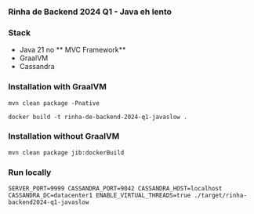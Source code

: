 ### Rinha de Backend 2024 Q1 - Java eh lento

### Stack

* Java 21 no ** MVC Framework**
* GraalVM
* Cassandra

### Installation with GraalVM

```
mvn clean package -Pnative

docker build -t rinha-de-backend-2024-q1-javaslow .
```

### Installation without GraalVM

`mvn clean package jib:dockerBuild`


### Run locally

`SERVER_PORT=9999 CASSANDRA_PORT=9042 CASSANDRA_HOST=localhost CASSANDRA_DC=datacenter1 ENABLE_VIRTUAL_THREADS=true ./target/rinha-backend2024-q1-javaslow`